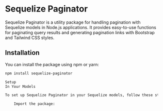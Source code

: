 # Sequelize Paginator

Sequelize Paginator is a utility package for handling pagination with Sequelize models in Node.js applications. It provides easy-to-use functions for paginating query results and generating pagination links with Bootstrap and Tailwind CSS styles.

## Installation

You can install the package using npm or yarn:

```bash
npm install sequelize-paginator

Setup
In Your Models

To set up Sequelize Paginator in your Sequelize models, follow these steps:

    Import the package:
